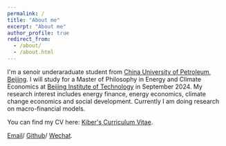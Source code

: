 ```yaml
---
permalink: /
title: "About me"
excerpt: "About me"
author_profile: true
redirect_from: 
  - /about/
  - /about.html
---
```


I'm a senoir underaraduate student from [China University of Petroleum, Beijing](https://cup.edu.cn/). I will study for a Master of Philosophy in Energy and Climate Economics at [Beijing Institute of Technology](https://www.bit.edu.cn/) in September 2024.
My research interest includes energy finance, energy economics, climate change economics and social development.
Currently I am doing research on macro-financial models.

You can find my CV here: [Kiber's Curriculum Vitae](../assets/Curriculum_Vitae.pdf).

[Email](mailto:2020011968@student.cup.edu.cn)/ 
[Github](https://github.com/Kiberji)/ 
[Wechat](wechat1.png).
